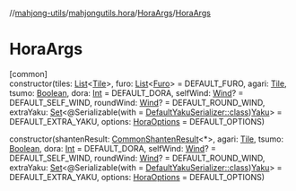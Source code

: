 //[mahjong-utils](../../../index.md)/[mahjongutils.hora](../index.md)/[HoraArgs](index.md)/[HoraArgs](-hora-args.md)

# HoraArgs

[common]\
constructor(tiles: [List](https://kotlinlang.org/api/latest/jvm/stdlib/kotlin.collections/-list/index.html)&lt;[Tile](../../mahjongutils.models/-tile/index.md)&gt;, furo: [List](https://kotlinlang.org/api/latest/jvm/stdlib/kotlin.collections/-list/index.html)&lt;[Furo](../../mahjongutils.models/-furo/index.md)&gt; = DEFAULT_FURO, agari: [Tile](../../mahjongutils.models/-tile/index.md), tsumo: [Boolean](https://kotlinlang.org/api/latest/jvm/stdlib/kotlin/-boolean/index.html), dora: [Int](https://kotlinlang.org/api/latest/jvm/stdlib/kotlin/-int/index.html) = DEFAULT_DORA, selfWind: [Wind](../../mahjongutils.models/-wind/index.md)? = DEFAULT_SELF_WIND, roundWind: [Wind](../../mahjongutils.models/-wind/index.md)? = DEFAULT_ROUND_WIND, extraYaku: [Set](https://kotlinlang.org/api/latest/jvm/stdlib/kotlin.collections/-set/index.html)&lt;@Serializable(with = [DefaultYakuSerializer::class](../../mahjongutils.yaku/-default-yaku-serializer/index.md))[Yaku](../../mahjongutils.yaku/-yaku/index.md)&gt; = DEFAULT_EXTRA_YAKU, options: [HoraOptions](../-hora-options/index.md) = DEFAULT_OPTIONS)

constructor(shantenResult: [CommonShantenResult](../../mahjongutils.shanten/-common-shanten-result/index.md)&lt;*&gt;, agari: [Tile](../../mahjongutils.models/-tile/index.md), tsumo: [Boolean](https://kotlinlang.org/api/latest/jvm/stdlib/kotlin/-boolean/index.html), dora: [Int](https://kotlinlang.org/api/latest/jvm/stdlib/kotlin/-int/index.html) = DEFAULT_DORA, selfWind: [Wind](../../mahjongutils.models/-wind/index.md)? = DEFAULT_SELF_WIND, roundWind: [Wind](../../mahjongutils.models/-wind/index.md)? = DEFAULT_ROUND_WIND, extraYaku: [Set](https://kotlinlang.org/api/latest/jvm/stdlib/kotlin.collections/-set/index.html)&lt;@Serializable(with = [DefaultYakuSerializer::class](../../mahjongutils.yaku/-default-yaku-serializer/index.md))[Yaku](../../mahjongutils.yaku/-yaku/index.md)&gt; = DEFAULT_EXTRA_YAKU, options: [HoraOptions](../-hora-options/index.md) = DEFAULT_OPTIONS)
